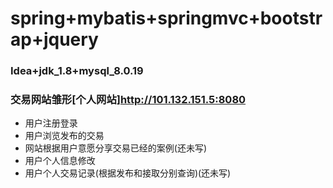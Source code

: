 # spring+mybatis+springmvc+bootstrap+jquery
### Idea+jdk_1.8+mysql_8.0.19
### 交易网站雏形[个人网站]<http://101.132.151.5:8080>
+ 用户注册登录
+ 用户浏览发布的交易
+ 网站根据用户意愿分享交易已经的案例(还未写)
+ 用户个人信息修改
+ 用户个人交易记录(根据发布和接取分别查询)(还未写)
